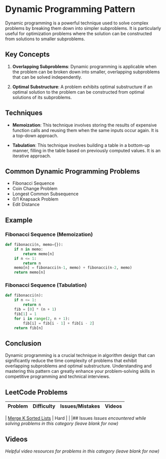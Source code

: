 # Dynamic Programming Pattern

Dynamic programming is a powerful technique used to solve complex problems by breaking them down into simpler subproblems. It is particularly useful for optimization problems where the solution can be constructed from solutions to smaller subproblems.

## Key Concepts

1. **Overlapping Subproblems**: Dynamic programming is applicable when the problem can be broken down into smaller, overlapping subproblems that can be solved independently.

2. **Optimal Substructure**: A problem exhibits optimal substructure if an optimal solution to the problem can be constructed from optimal solutions of its subproblems.

## Techniques

- **Memoization**: This technique involves storing the results of expensive function calls and reusing them when the same inputs occur again. It is a top-down approach.

- **Tabulation**: This technique involves building a table in a bottom-up manner, filling in the table based on previously computed values. It is an iterative approach.

## Common Dynamic Programming Problems

- Fibonacci Sequence
- Coin Change Problem
- Longest Common Subsequence
- 0/1 Knapsack Problem
- Edit Distance

## Example

### Fibonacci Sequence (Memoization)

```python
def fibonacci(n, memo={}):
    if n in memo:
        return memo[n]
    if n <= 1:
        return n
    memo[n] = fibonacci(n-1, memo) + fibonacci(n-2, memo)
    return memo[n]
```

### Fibonacci Sequence (Tabulation)

```python
def fibonacci(n):
    if n <= 1:
        return n
    fib = [0] * (n + 1)
    fib[1] = 1
    for i in range(2, n + 1):
        fib[i] = fib[i - 1] + fib[i - 2]
    return fib[n]
```

## Conclusion

Dynamic programming is a crucial technique in algorithm design that can significantly reduce the time complexity of problems that exhibit overlapping subproblems and optimal substructure. Understanding and mastering this pattern can greatly enhance your problem-solving skills in competitive programming and technical interviews.

## LeetCode Problems

| Problem | Difficulty | Issues/Mistakes | Videos |
|---------|------------|-----------------|--------|


| [Merge K Sorted Lists](https://leetcode.com/problems/merge-k-sorted-lists/) | Hard | | |## Issues
*Issues encountered while solving problems in this category (leave blank for now)*

## Videos  
*Helpful video resources for problems in this category (leave blank for now)*
